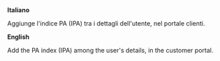 **Italiano**

Aggiunge l'indice PA (IPA) tra i dettagli dell'utente, nel portale
clienti.

**English**

Add the PA index (IPA) among the user's details, in the customer portal.
